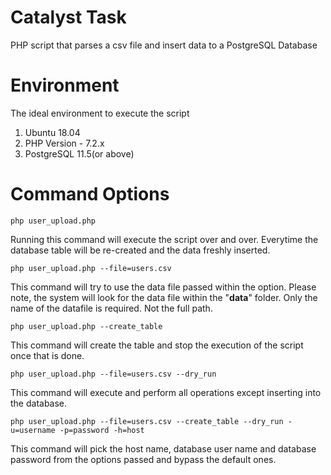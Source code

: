# Catalyst Task
PHP script that parses a csv file and insert data to a PostgreSQL Database


# Environment
The ideal environment to execute the script
1. Ubuntu 18.04
2. PHP Version - 7.2.x
3. PostgreSQL 11.5(or above)


# Command Options
`php user_upload.php`

Running this command will execute the script over and over. Everytime the database table will be re-created and the data freshly inserted.

`php user_upload.php --file=users.csv`

This command will try to use the data file passed within the option. Please note, the system will look for the data file within the "**data**" folder. Only the name of the datafile is required. Not the full path.

`php user_upload.php --create_table`

This command will create the table and stop the execution of the script once that is done.

`php user_upload.php --file=users.csv --dry_run`

This command will execute and perform all operations except inserting into the database.

`php user_upload.php --file=users.csv --create_table --dry_run -u=username -p=password -h=host`

This command will pick the host name, database user name and database password from the options passed and bypass the default ones.
